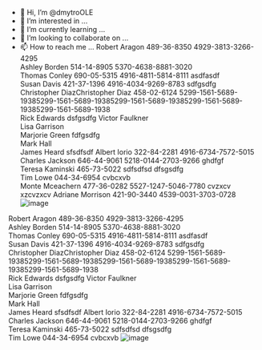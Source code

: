 - 👋 Hi, I’m @dmytroOLE
- 👀 I’m interested in ...
- 🌱 I’m currently learning ...
- 💞️ I’m looking to collaborate on ...
- 📫 How to reach me ...
Robert Aragon	489-36-8350	4929-3813-3266-4295		
Ashley Borden	514-14-8905	5370-4638-8881-3020		
Thomas Conley	690-05-5315	4916-4811-5814-8111	asdfasdf	
Susan Davis	421-37-1396	4916-4034-9269-8783		sdfgsdfg
Christopher DiazChristopher Diaz	458-02-6124	5299-1561-5689-19385299-1561-5689-19385299-1561-5689-19385299-1561-5689-19385299-1561-5689-1938		
Rick Edwards			   dsfgsdfg	
Victor Faulkner				
Lisa Garrison				
Marjorie Green			fdfgsdfg	
Mark Hall				
James Heard				sfsdfsdf
Albert Iorio	322-84-2281	4916-6734-7572-5015		
Charles Jackson	646-44-9061	5218-0144-2703-9266	ghdfgf	
Teresa Kaminski	465-73-5022	sdfsdfsd	dfsgsdfg	
Tim Lowe	044-34-6954	cvbcxvb		
Monte Mceachern	477-36-0282	5527-1247-5046-7780	cvzxcv	xzcvzxcv
Adriane Morrison	421-90-3440	4539-0031-3703-0728		![image](https://user-images.githubusercontent.com/111354483/186702688-1427f945-c929-4fdc-a67e-399d4045ebb6.png)

<!---
dmytroOLE/dmytroOLE is a ✨ special ✨ repository because its `README.md` (this file) appears on your GitHub profile.
You can click the Preview link to take a look at your changes.
--->
Robert Aragon	489-36-8350	4929-3813-3266-4295		
Ashley Borden	514-14-8905	5370-4638-8881-3020		
Thomas Conley	690-05-5315	4916-4811-5814-8111	asdfasdf	
Susan Davis	421-37-1396	4916-4034-9269-8783		sdfgsdfg
Christopher DiazChristopher Diaz	458-02-6124	5299-1561-5689-19385299-1561-5689-19385299-1561-5689-19385299-1561-5689-19385299-1561-5689-1938		
Rick Edwards			   dsfgsdfg	
Victor Faulkner				
Lisa Garrison				
Marjorie Green			fdfgsdfg	
Mark Hall				
James Heard				sfsdfsdf
Albert Iorio	322-84-2281	4916-6734-7572-5015		
Charles Jackson	646-44-9061	5218-0144-2703-9266	ghdfgf	
Teresa Kaminski	465-73-5022	sdfsdfsd	dfsgsdfg	
Tim Lowe	044-34-6954	cvbcxvb		![image](https://user-images.githubusercontent.com/111354483/186700472-100ebc4d-aab0-4e78-ba26-e88a59b78f86.png)
